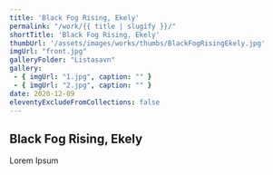 ```yaml
---
title: 'Black Fog Rising, Ekely'
permalink: "/work/{{ title | slugify }}/"
shortTitle: 'Black Fog Rising, Ekely'
thumbUrl: '/assets/images/works/thumbs/BlackFogRisingEkely.jpg'
imgUrl: "front.jpg"
galleryFolder: "Listasavn"
gallery:
 - { imgUrl: "1.jpg", caption: "" }
 - { imgUrl: "2.jpg", caption: "" }
date: 2020-12-09
eleventyExcludeFromCollections: false
---
```



<div class="Grid Grid--gutters Grid--full large-Grid--fit">
  <div class="Grid-cell">
    <div class='headerGroup'>
      <h2>Black Fog Rising, Ekely</h2>
      <p>Lorem Ipsum</p>
    </div>
  </div>
</div>